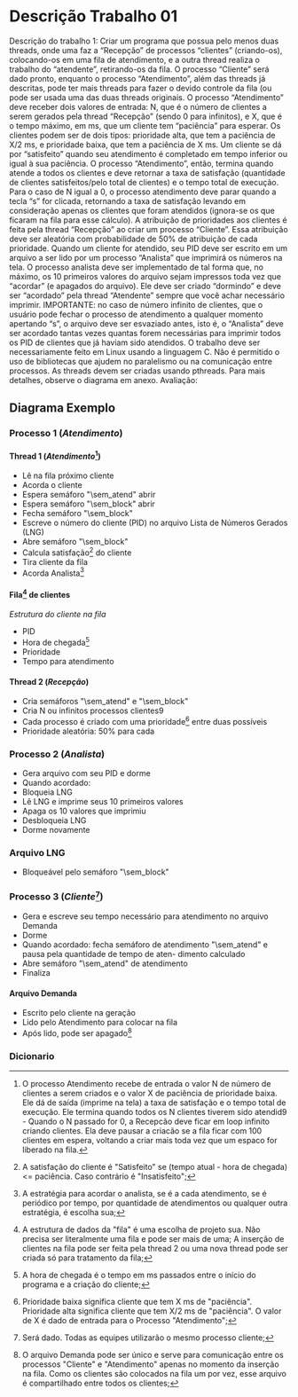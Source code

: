 # Descrição Trabalho 01

Descrição do trabalho 1:
Criar um programa que possua pelo menos duas threads, onde uma faz a “Recepção” de processos
“clientes” (criando-os), colocando-os em uma fila de atendimento, e a outra thread realiza o
trabalho do “atendente”, retirando-os da fila. O processo “Cliente” será dado pronto, enquanto o
processo “Atendimento”, além das threads já descritas, pode ter mais threads para fazer o devido
controle da fila (ou pode ser usada uma das duas threads originais.
O processo “Atendimento” deve receber dois valores de entrada: N, que é o número de clientes a
serem gerados pela thread “Recepção” (sendo 0 para infinitos), e X, que é o tempo máximo, em ms,
que um cliente tem “paciência” para esperar. Os clientes podem ser de dois tipos: prioridade alta,
que tem a paciência de X/2 ms, e prioridade baixa, que tem a paciência de X ms. Um cliente se dá
por “satisfeito” quando seu atendimento é completado em tempo inferior ou igual à sua paciência. O
processo “Atendimento”, então, termina quando atende a todos os clientes e deve retornar a taxa de
satisfação (quantidade de clientes satisfeitos/pelo total de clientes) e o tempo total de execução.
Para o caso de N igual a 0, o processo atendimento deve parar quando a tecla “s” for clicada,
retornando a taxa de satisfação levando em consideração apenas os clientes que foram atendidos
(ignora-se os que ficaram na fila para esse cálculo).
A atribuição de prioridades aos clientes é feita pela thread “Recepção” ao criar um processo
“Cliente”. Essa atribuição deve ser aleatória com probabilidade de 50% de atribuição de cada
prioridade.
Quando um cliente for atendido, seu PID deve ser escrito em um arquivo a ser lido por um processo
“Analista” que imprimirá os números na tela. O processo analista deve ser implementado de tal
forma que, no máximo, os 10 primeiros valores do arquivo sejam impressos toda vez que “acordar”
(e apagados do arquivo). Ele deve ser criado “dormindo” e deve ser “acordado” pela thread
“Atendente” sempre que você achar necessário imprimir. IMPORTANTE: no caso de número
infinito de clientes, que o usuário pode fechar o processo de atendimento a qualquer momento
apertando “s”, o arquivo deve ser esvaziado antes, isto é, o “Analista” deve ser acordado tantas
vezes quantas forem necessárias para imprimir todos os PID de clientes que já haviam sido
atendidos.
O trabalho deve ser necessariamente feito em Linux usando a linguagem C. Não é permitido o uso
de bibliotecas que ajudem no paralelismo ou na comunicação entre processos. As threads devem ser
criadas usando pthreads. Para mais detalhes, observe o diagrama em anexo.
Avaliação:

## Diagrama Exemplo

### Processo 1 (*Atendimento*)
#### Thread 1 (_Atendimento_[^8])
- Lê na fila próximo cliente
- Acorda o cliente
- Espera semáforo "\sem_atend" abrir
- Espera semáforo "\sem_block" abrir
- Fecha semáforo "\sem_block"
- Escreve o número do cliente (PID) no
arquivo Lista de Números Gerados (LNG)
- Abre semáforo "\sem_block"
- Calcula satisfação[^6] do cliente
- Tira cliente da fila
- Acorda Analista[^1]
#### Fila[^2] de clientes
*Estrutura do cliente na fila*
- PID
- Hora de chegada[^4]
- Prioridade
- Tempo para atendimento
#### Thread 2 (_Recepção_)
- Cria semáforos "\sem_atend" e "\sem_block"
- Cria N ou infinitos processos clientes9
- Cada processo é criado com uma
prioridade[^3] entre duas possíveis
- Prioridade aleatória: 50% para cada
### Processo 2 (*Analista*)
- Gera arquivo com seu PID e dorme
- Quando acordado:
- Bloqueia LNG
- Lê LNG e imprime seus 10 primeiros
valores
- Apaga os 10 valores que imprimiu
- Desbloqueia LNG
- Dorme novamente
### Arquivo LNG 
- Bloqueável pelo semáforo "\sem_block"
### Processo 3 (*Cliente*[^5])
- Gera e escreve seu tempo necessário para atendimento no arquivo Demanda
- Dorme
- Quando acordado: fecha semáforo de atendimento
"\sem_atend" e pausa pela quantidade de tempo de aten-
dimento calculado
- Abre semáforo "\sem_atend" de atendimento
- Finaliza
#### Arquivo Demanda
- Escrito pelo cliente na geração
- Lido pelo Atendimento para
colocar na fila
- Após lido, pode ser apagado[^7]
### Dicionario
[^1]: A estratégia para acordar o analista, se é a cada atendimento, se é periódico por tempo, por quantidade de atendimentos ou qualquer outra estratégia, é escolha sua;
[^2]: A estrutura de dados da "fila" é uma escolha de projeto sua. Não precisa ser literalmente uma fila e pode ser mais de uma; A inserção de clientes na fila pode ser feita pela thread 2 ou uma nova thread pode ser criada só para tratamento da fila;
[^3]: Prioridade baixa significa cliente que tem X ms de "paciência". Prioridade alta significa cliente que tem X/2 ms de "paciência". O valor de X é dado de entrada para o Processo "Atendimento";
[^4]: A hora de chegada é o tempo em ms passados entre o início do programa e a criação do cliente;
[^5]: Será dado. Todas as equipes utilizarão o mesmo processo cliente;
[^6]: A satisfação do cliente é "Satisfeito" se (tempo atual - hora de chegada) <= paciência. Caso contrário é "Insatisfeito";
[^7]: O arquivo Demanda pode ser único e serve para comunicação entre os processos "Cliente" e "Atendimento" apenas no momento da inserção na fila. Como os clientes são colocados na fila um por vez, esse arquivo é compartilhado entre todos os clientes;
[^8]: O processo Atendimento recebe de entrada o valor N de número de clientes a serem criados e o valor X de paciência de prioridade baixa. Ele dá de saída (imprime na tela) a taxa de satisfação e o tempo total de execução. Ele termina quando todos os N clientes tiverem sido atendid9 - Quando o N passado for 0, a Recepcão deve ficar em loop infinito criando clientes. Ela deve pausar a criacão se a fila ficar com 100 clientes em espera, voltando a criar mais toda vez que um espaco for liberado na fila.
